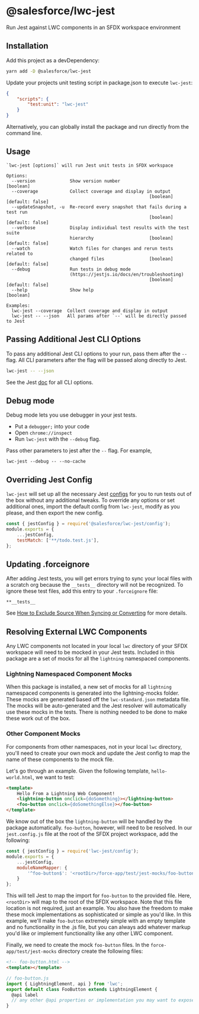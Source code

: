 # @salesforce/lwc-jest

Run Jest against LWC components in an SFDX workspace environment

## Installation

Add this project as a devDependency:

```bash
yarn add -D @salesforce/lwc-jest
``` 

Update your projects unit testing script in package.json to execute `lwc-jest`:

```json
{
    "scripts": {
        "test:unit": "lwc-jest"
    }
}
```

Alternatively, you can globally install the package and run directly from the command line.

## Usage

```
`lwc-jest [options]` will run Jest unit tests in SFDX workspace

Options:
  --version             Show version number                            [boolean]
  --coverage            Collect coverage and display in output
                                                      [boolean] [default: false]
  --updateSnapshot, -u  Re-record every snapshot that fails during a test run
                                                      [boolean] [default: false]
  --verbose             Display individual test results with the test suite
                        hierarchy                     [boolean] [default: false]
  --watch               Watch files for changes and rerun tests related to
                        changed files                 [boolean] [default: false]
  --debug               Run tests in debug mode
                        (https://jestjs.io/docs/en/troubleshooting)
                                                      [boolean] [default: false]
  --help                Show help                                      [boolean]

Examples:
  lwc-jest --coverage  Collect coverage and display in output
  lwc-jest -- --json   All params after `--` will be directly passed to Jest
```

## Passing Additional Jest CLI Options

To pass any additional Jest CLI options to your run, pass them after the `--` flag. All CLI parameters after the flag will be passed along directly to Jest.

```bash
lwc-jest -- --json
```

See the Jest [doc](http://facebook.github.io/jest/docs/en/cli.html) for all CLI options.

## Debug mode

Debug mode lets you use debugger in your jest tests.
- Put a `debugger;` into your code
- Open `chrome://inspect` 
- Run `lwc-jest` with the `--debug` flag.

Pass other parameters to jest after the `--` flag. For example,
```
lwc-jest --debug -- --no-cache
```

## Overriding Jest Config

`lwc-jest` will set up all the necessary Jest [configs](http://facebook.github.io/jest/docs/en/configuration.html) for you to run tests out of the box without any additional tweaks. To override any options or set additional ones, import the default config from `lwc-jest`, modify as you please, and then export the new config.

```js
const { jestConfig } = require('@salesforce/lwc-jest/config');
module.exports = {
    ...jestConfig,
    testMatch: ['**/todo.test.js'],
};
```

## Updating .forceignore

After adding Jest tests, you will get errors trying to sync your local files with a scratch org because the `__tests__` directory will not be recognized. To ignore these test files, add this entry to your `.forceignore` file:

```
**__tests__
```

See [How to Exclude Source When Syncing or Converting](https://developer.salesforce.com/docs/atlas.en-us.sfdx_dev.meta/sfdx_dev/sfdx_dev_exclude_source.htm) for more details.

## Resolving External LWC Components

Any LWC components not located in your local `lwc` directory of your SFDX workspace will need to be mocked in your Jest tests. Included in this package are a set of mocks for all the `lightning` namespaced components.

### Lightning Namespaced Component Mocks

When this package is installed, a new set of mocks for all `lightning` namespaced components is generated into the lightning-mocks folder. These mocks are generated based off the `lwc-standard.json` metadata file. The mocks will be auto-generated and the Jest resolver will automatically use these mocks in the tests. There is nothing needed to be done to make these work out of the box.

### Other Component Mocks

For components from other namespaces, not in your local `lwc` directory, you'll need to create your own mock and update the Jest config to map the name of these components to the mock file. 

Let's go through an example. Given the following template, `hello-world.html`, we want to test:

```html
<template>
    Hello From a Lightning Web Component!
    <lightning-button onclick={doSomething}></lightning-button>
    <foo-button onclick={doSomethingElse}></foo-button>
</template>
```

We know out of the box the `lightning-button` will be handled by the package automatically. `foo-button`, however, will need to be resolved. In our `jest.config.js` file at the root of the SFDX project workspace, add the following:

```js
const { jestConfig } = require('lwc-jest/config');
module.exports = {
    ...jestConfig,
    moduleNameMapper: {
        '^foo-button$': '<rootDir>/force-app/test/jest-mocks/foo-button',
    }
};
```

This will tell Jest to map the import for `foo-button` to the provided file. Here, `<rootDir>` will map to the root of the SFDX workspace. Note that this file location is not required, just an example. You also have the freedom to make these mock implementations as sophisticated or simple as you'd like. In this example, we'll make `foo-button` extremely simple with an empty template and no functionality in the .js file, but you can always add whatever markup you'd like or implement functionality like any other LWC component.

Finally, we need to create the mock `foo-button` files. In the `force-app/test/jest-mocks` directory create the following files:

```html
<!-- foo-button.html -->
<template></template>
```

```js
// foo-button.js
import { LightningElement, api } from 'lwc';
export default class FooButton extends LightningElement {
  @api label
  // any other @api properties or implementation you may want to expose here
}
```
